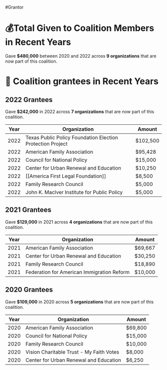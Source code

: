 #Grantor 

# 💰Total Given to Coalition Members in Recent Years

Gave **$480,000** between 2020 and 2022 across **9 organizations** that are now part of this coalition.

# 💸 Coalition grantees in Recent Years

## 2022 Grantees

Gave **$242,000** in 2022 across **7 organizations** that are now part of this coalition.

| Year | Organization                                               | Amount   |
| ---- | ---------------------------------------------------------- | -------- |
| 2022 | Texas Public Policy Foundation Election Protection Project | $102,500 |
| 2022 | American Family Association                                | $95,428  |
| 2022 | Council for National Policy                                | $15,000  |
| 2022 | Center for Urban Renewal and Education                     | $10,250  |
| 2022 | [[America First Legal Foundation]]                         | $8,500   |
| 2022 | Family Research Council                                    | $5,000   |
| 2022 | John K. MacIver Institute for Public Policy                | $5,000   |
## 2021 Grantees

Gave **$129,000** in 2021 across **4 organizations** that are now part of this coalition.

| Year | Organization                               | Amount  |
| ---- | ------------------------------------------ | ------- |
| 2021 | American Family Association                | $69,667 |
| 2021 | Center for Urban Renewal and Education     | $30,250 |
| 2021 | Family Research Council                    | $18,890 |
| 2021 | Federation for American Immigration Reform | $10,000 |

## 2020 Grantees

Gave **$109,000** in 2020 across **5 organizations** that are now part of this coalition.

| Year | Organization                             | Amount  |
| ---- | ---------------------------------------- | ------- |
| 2020 | American Family Association              | $69,800 |
| 2020 | Council for National Policy              | $15,000 |
| 2020 | Family Research Council                  | $10,000 |
| 2020 | Vision Charitable Trust - My Faith Votes | $8,000  |
| 2020 | Center for Urban Renewal and Education   | $6,250  |
